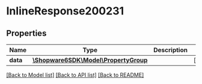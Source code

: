 # InlineResponse200231

## Properties
Name | Type | Description | Notes
------------ | ------------- | ------------- | -------------
**data** | [**\Shopware6SDK\Model\PropertyGroup**](PropertyGroup.md) |  | [optional] 

[[Back to Model list]](../../README.md#documentation-for-models) [[Back to API list]](../../README.md#documentation-for-api-endpoints) [[Back to README]](../../README.md)

